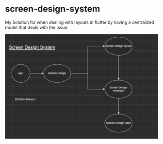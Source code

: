 # screen-design-system
My Solution for when dealing with layouts in flutter by having a centralized model that deals with the issue. 

<img src="/screen_design_system.png" alt="Alt text" title="screen_design_system_process">
